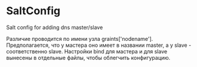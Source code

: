 # SaltConfig
Salt config for adding dns master/slave

Различие проводится по имени узла graints['nodename']. Предполагается, что у мастера оно имеет в названии master, а у slave - соответственно slave. Настройки bind для мастера и для slave вынесены в отдельные файлы, чтобы облегчить конфигурацию.
